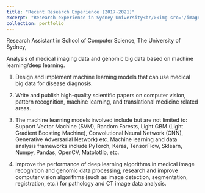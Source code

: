 ```yaml
---
title: "Recent Research Experience (2017-2021)"
excerpt: "Research experience in Sydney University<br/><img src='/images/500x300.png'>"
collection: portfolio
---
```


Research Assistant in School of Computer Science, The University of Sydney, 

Analysis of medical imaging data and genomic big data based on machine learning/deep learning. 

1) Design and implement machine learning models that can use medical big data for disease diagnosis. 

2) Write and publish high-quality scientific papers on computer vision, pattern recognition, machine learning, and translational medicine related areas. 

3) The machine learning models involved include but are not limited to: Support Vector Machine (SVM), Random Forests, Light GBM (Light Gradient Boosting Machine), Convolutional Neural Network (CNN), Generative Adversarial Network) etc. Machine learning and data analysis frameworks include PyTorch, Keras, TensorFlow, Sklearn, Numpy, Pandas, OpenCV, Matplotlib, etc.

4) Improve the performance of deep learning algorithms in medical image recognition and genomic data processing; research and improve computer vision algorithms (such as image detection, segmentation, registration, etc.) for pathology and CT image data analysis.